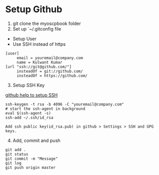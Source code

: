 # Setup Github

1. git clone the myoscpbook folder
2. Set up `~/.gitconfig file
  - Setup User
  - Use SSH instead of https

```
[user]
     email = youremail@company.com
     name = Kulwant Kumar
[url "ssh://git@github.com/"]
     insteadOf = git://github.com/
     insteadOf = https://github.com/
```

3. Setup SSH Key

[github help to setup SSH](https://help.github.com/en/github/authenticating-to-github/generating-a-new-ssh-key-and-adding-it-to-the-ssh-agent#generating-a-new-ssh-key)

```
ssh-keygen -t rsa -b 4096 -C "youremail@company.com"
# start the ssh-agent in background
eval $(ssh-agent -s)
ssh-add ~/.ssh/id_rsa

Add ssh public key(id_rsa.pub) in github > Settings > SSH and GPG keys.  
```

4. Add, commit and push
   
```
git add .
git status
git commit -m "Message"
git log
git push origin master
```
